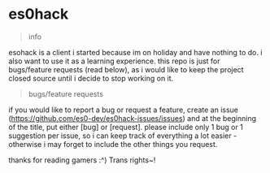 # es0hack

> info

esohack is a client i started because im on holiday and have nothing to do. i also want to use it as a learning experience. 
this repo is just for bugs/feature requests (read below), as i would like to keep the project closed source until i decide to stop working on it.

> bugs/feature requests

if you would like to report a bug or request a feature, create an issue (https://github.com/es0-dev/es0hack-issues/issues) and at the beginning of the title, put either [bug] or [request]. please include only 1 bug or 1 suggestion per issue, so i can keep track of everything a lot easier - otherwise i may forget to include the other things you request.

thanks for reading gamers :^)
Trans rights~!
